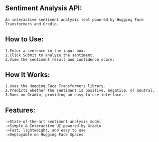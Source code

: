 ## Sentiment Analysis API:
    An interactive sentiment analysis tool powered by Hugging Face Transformers and Gradio.

## How to Use:
    1.Enter a sentence in the input box.
    2.Click Submit to analyze the sentiment.
    3.View the sentiment result and confidence score.

## How It Works:
    1.Uses the Hugging Face Transformers library.
    2.Predicts whether the sentiment is positive, negative, or neutral.
    3.Runs on Gradio, providing an easy-to-use interface.

## Features:
    ->State-of-the-art sentiment analysis model
    ->Simple & Interactive UI powered by Gradio
    ->Fast, lightweight, and easy to use
    ->Deployable on Hugging Face Spaces
